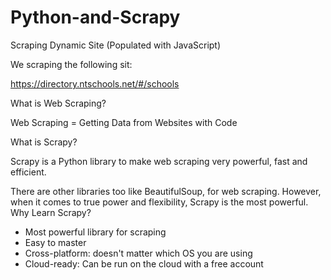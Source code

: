 # Python-and-Scrapy
Scraping Dynamic Site (Populated with JavaScript)

We scraping the following sit: 

https://directory.ntschools.net/#/schools

What is Web Scraping?

Web Scraping = Getting Data from Websites with Code

What is Scrapy?

Scrapy is a Python library to make web scraping very powerful, fast and efficient.

There are other libraries too like BeautifulSoup, for web scraping. However, when it comes to true power and flexibility, Scrapy is the most powerful.
Why Learn Scrapy?
- Most powerful library for scraping
- Easy to master
- Cross-platform: doesn't matter which OS you are using
- Cloud-ready: Can be run on the cloud with a free account  

